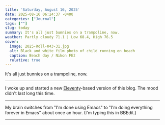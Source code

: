 ```yaml
---
title: 'Saturday, August 16, 2025'
date: 2025-08-16 06:24:37 -0400
categories: ["Journal"]
tags: [""]
slug: today
summary: It's all just bunnies on a trampoline, now.
weather: Partly cloudy 71.1 | Low 68.4, High 76.5
cover: 
  image: 2025-Roll-043-31.jpg
  alt: Black and white film photo of child running on beach
  caption: Beach day / Nikon FE2
  relative: true
---
```


It's all just bunnies on a trampoline, now.

----

I woke up and started a new [Eleventy](https://11ty.dev)-based version of this blog. The mood didn't last long this time.

----

My brain switches from "I'm done using Emacs" to "I'm doing everything forever in Emacs" about once an hour. (I'm typing this in BBEdit.)

----

